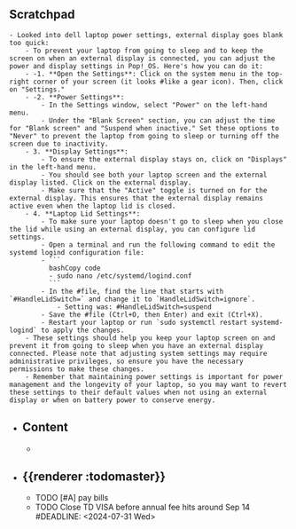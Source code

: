 ## Scratchpad
	- Looked into dell laptop power settings, external display goes blank too quick:
		- To prevent your laptop from going to sleep and to keep the screen on when an external display is connected, you can adjust the power and display settings in Pop!_OS. Here's how you can do it:
		- -1. **Open the Settings**: Click on the system menu in the top-right corner of your screen (it looks #like a gear icon). Then, click on "Settings."
		- -2. **Power Settings**:
			- In the Settings window, select "Power" on the left-hand menu.
			- Under the "Blank Screen" section, you can adjust the time for "Blank screen" and "Suspend when inactive." Set these options to "Never" to prevent the laptop from going to sleep or turning off the screen due to inactivity.
		- 3. **Display Settings**:
			- To ensure the external display stays on, click on "Displays" in the left-hand menu.
			- You should see both your laptop screen and the external display listed. Click on the external display.
			- Make sure that the "Active" toggle is turned on for the external display. This ensures that the external display remains active even when the laptop lid is closed.
		- 4. **Laptop Lid Settings**:
			- To make sure your laptop doesn't go to sleep when you close the lid while using an external display, you can configure lid settings.
			- Open a terminal and run the following command to edit the systemd logind configuration file:
			- ```
			  bashCopy code
			  - sudo nano /etc/systemd/logind.conf
			  ```
			- In the #file, find the line that starts with `#HandleLidSwitch=` and change it to `HandleLidSwitch=ignore`.
				- Setting was: #HandleLidSwitch=suspend
			- Save the #file (Ctrl+O, then Enter) and exit (Ctrl+X).
			- Restart your laptop or run `sudo systemctl restart systemd-logind` to apply the changes.
		- These settings should help you keep your laptop screen on and prevent it from going to sleep when you have an external display connected. Please note that adjusting system settings may require administrative privileges, so ensure you have the necessary permissions to make these changes.
		- Remember that maintaining power settings is important for power management and the longevity of your laptop, so you may want to revert these settings to their default values when not using an external display or when on battery power to conserve energy.
- ## Content
	-
- ## {{renderer :todomaster}}
	- TODO [#A] pay bills
	- TODO Close TD VISA before annual fee hits around Sep 14
	  #DEADLINE: <2024-07-31 Wed>